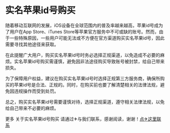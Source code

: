 # 实名苹果id号购买

随着移动互联网的发展，iOS设备在全球范围内的普及率越来越高，苹果id号成为了用户在App Store、iTunes Store等苹果官方服务中不可或缺的账号。然而，由于一些特殊原因，一些用户可能无法或不方便在官方渠道购买实名苹果id号，因此需要寻找其他途径来获取。

在此提醒广大用户，购买实名苹果id号时务必选择正规渠道，以免造成不必要的麻烦。实名苹果id号购买需谨慎，避免因非法途径购买导致账号被封禁，给自己带来损失。

为了保障用户权益，建议在购买实名苹果id号时选择正规第三方服务商，确保所购买的苹果id号是合法、正规的。同时，在购买前也要了解清楚相关的法律法规，避免因违规操作而受到处罚。

总之，购买实名苹果id号需要谨慎对待，选择正规渠道，遵守相关法律法规，以免给自己带来不必要的麻烦。

更多 关于实名苹果id号购买 请通过✈与我们联系，感谢阅读，谢谢！[点✈这里联系](https://1.k02.cc)
